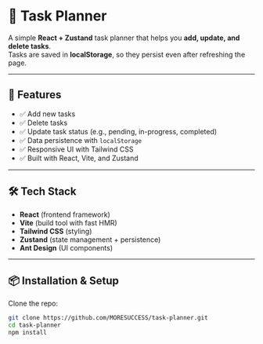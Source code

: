 # 📝 Task Planner

A simple **React + Zustand** task planner that helps you **add, update, and delete tasks**.  
Tasks are saved in **localStorage**, so they persist even after refreshing the page.

---

## 🚀 Features

- ✅ Add new tasks
- ✅ Delete tasks
- ✅ Update task status (e.g., pending, in-progress, completed)
- ✅ Data persistence with `localStorage`
- ✅ Responsive UI with Tailwind CSS
- ✅ Built with React, Vite, and Zustand

---

## 🛠️ Tech Stack

- **React** (frontend framework)
- **Vite** (build tool with fast HMR)
- **Tailwind CSS** (styling)
- **Zustand** (state management + persistence)
- **Ant Design** (UI components)

---

## 📦 Installation & Setup

Clone the repo:

```bash
git clone https://github.com/MORESUCCESS/task-planner.git
cd task-planner
npm install
```
